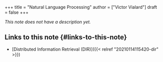 +++
title = "Natural Language Processing"
author = ["Victor Vialard"]
draft = false
+++

_This note does not have a description yet._

## Links to this note {#links-to-this-note}

- [Distributed Information Retrieval (DIR)]({{< relref "20210114115420-dir" >}})
